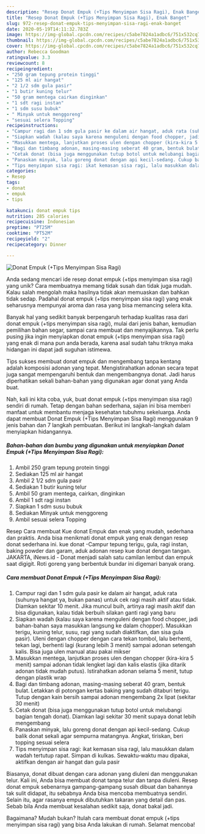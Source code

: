 ```yaml
---
description: "Resep Donat Empuk (+Tips Menyimpan Sisa Ragi), Enak Banget"
title: "Resep Donat Empuk (+Tips Menyimpan Sisa Ragi), Enak Banget"
slug: 972-resep-donat-empuk-tips-menyimpan-sisa-ragi-enak-banget
date: 2020-05-19T14:11:32.783Z
image: https://img-global.cpcdn.com/recipes/c5abe7824a1adbc6/751x532cq70/donat-empuk-tips-menyimpan-sisa-ragi-foto-resep-utama.jpg
thumbnail: https://img-global.cpcdn.com/recipes/c5abe7824a1adbc6/751x532cq70/donat-empuk-tips-menyimpan-sisa-ragi-foto-resep-utama.jpg
cover: https://img-global.cpcdn.com/recipes/c5abe7824a1adbc6/751x532cq70/donat-empuk-tips-menyimpan-sisa-ragi-foto-resep-utama.jpg
author: Rebecca Goodman
ratingvalue: 3.3
reviewcount: 8
recipeingredient:
- "250 gram tepung protein tinggi"
- "125 ml air hangat"
- "2 1/2 sdm gula pasir"
- "1 butir kuning telur"
- "50 gram mentega cairkan dinginkan"
- "1 sdt ragi instan"
- "1 sdm susu bubuk"
- " Minyak untuk menggoreng"
- "sesuai selera Topping"
recipeinstructions:
- "Campur ragi dan 1 sdm gula pasir ke dalam air hangat, aduk rata (suhunya hangat ya, bukan panas) untuk cek ragi masih aktif atau tidak. Diamkan sekitar 10 menit. Jika muncul buih, artinya ragi masih aktif dan bisa digunakan, kalau tidak berbuih silakan ganti ragi yang baru"
- "Siapkan wadah (kalau saya karena menguleni dengan food chopper, jadi bahan-bahan saya masukkan langsung ke dalam chopper). Masukkan terigu, kuning telur, susu, ragi yang sudah diaktifkan, dan sisa gula pasir). Uleni dengan chopper dengan cara tekan tombol, lalu berhenti, tekan lagi, berhenti lagi (kurang lebih 3 menit) sampai adonan setengah kalis. Bisa juga ulen manual atau pakai mikser"
- "Masukkan mentega, lanjutkan proses ulen dengan chopper (kira-kira 5 menit) sampai adonan tidak lengket lagi dan kalis elastis (jika ditarik adonan tidak mudah putus). Istirahatkan adonan selama 5 menit, tutup dengan plastik wrap"
- "Bagi dan timbang adonan, masing-masing seberat 40 gram, bentuk bulat. Letakkan di potongan kertas baking yang sudah ditaburi terigu. Tutup dengan kain bersih sampai adonan mengembang 2x lipat (sekitar 30 menit)"
- "Cetak donat (bisa juga menggunakan tutup botol untuk melubangi bagian tengah donat). Diamkan lagi sekitar 30 menit supaya donat lebih mengembang"
- "Panaskan minyak, lalu goreng donat dengan api kecil-sedang. Cukup balik donat sekali agar sempurna matangnya. Angkat, tiriskan, beri topping sesuai selera"
- "Tips menyimpan sisa ragi: ikat kemasan sisa ragi, lalu masukkan dalam wadah tertutup rapat. Simpan di kulkas. Sewaktu-waktu mau dipakai, aktifkan dengan air hangat dan gula pasir"
categories:
- Resep
tags:
- donat
- empuk
- tips

katakunci: donat empuk tips 
nutrition: 285 calories
recipecuisine: Indonesian
preptime: "PT25M"
cooktime: "PT52M"
recipeyield: "2"
recipecategory: Dinner

---
```



![Donat Empuk (+Tips Menyimpan Sisa Ragi)](https://img-global.cpcdn.com/recipes/c5abe7824a1adbc6/751x532cq70/donat-empuk-tips-menyimpan-sisa-ragi-foto-resep-utama.jpg)

Anda sedang mencari ide resep donat empuk (+tips menyimpan sisa ragi) yang unik? Cara membuatnya memang tidak susah dan tidak juga mudah. Kalau salah mengolah maka hasilnya tidak akan memuaskan dan bahkan tidak sedap. Padahal donat empuk (+tips menyimpan sisa ragi) yang enak seharusnya mempunyai aroma dan rasa yang bisa memancing selera kita.

Banyak hal yang sedikit banyak berpengaruh terhadap kualitas rasa dari donat empuk (+tips menyimpan sisa ragi), mulai dari jenis bahan, kemudian pemilihan bahan segar, sampai cara membuat dan menyajikannya. Tak perlu pusing jika ingin menyiapkan donat empuk (+tips menyimpan sisa ragi) yang enak di mana pun anda berada, karena asal sudah tahu triknya maka hidangan ini dapat jadi suguhan istimewa.

Tips sukses membuat donat empuk dan mengembang tanpa kentang adalah komposisi adonan yang tepat. Mengistirahatkan adonan secara tepat juga sangat mempengaruhi bentuk dan mengembangnya donat. Jadi harus diperhatikan sekali bahan-bahan yang digunakan agar donat yang Anda buat.


Nah, kali ini kita coba, yuk, buat donat empuk (+tips menyimpan sisa ragi) sendiri di rumah. Tetap dengan bahan sederhana, sajian ini bisa memberi manfaat untuk membantu menjaga kesehatan tubuhmu sekeluarga. Anda dapat membuat Donat Empuk (+Tips Menyimpan Sisa Ragi) menggunakan 9 jenis bahan dan 7 langkah pembuatan. Berikut ini langkah-langkah dalam menyiapkan hidangannya.

<!--inarticleads1-->

##### Bahan-bahan dan bumbu yang digunakan untuk menyiapkan Donat Empuk (+Tips Menyimpan Sisa Ragi):

1. Ambil 250 gram tepung protein tinggi
1. Sediakan 125 ml air hangat
1. Ambil 2 1/2 sdm gula pasir
1. Sediakan 1 butir kuning telur
1. Ambil 50 gram mentega, cairkan, dinginkan
1. Ambil 1 sdt ragi instan
1. Siapkan 1 sdm susu bubuk
1. Sediakan  Minyak untuk menggoreng
1. Ambil sesuai selera Topping


Resep Cara membuat Kue donat Empuk dan enak yang mudah, sederhana dan praktis. Anda bisa menikmati donat empuk yang enak dengan resep donat sederhana ini. kue donat -Campur tepung terigu, gula, ragi instan, baking powder dan garam, aduk adonan resep kue donat dengan tangan. JAKARTA, iNews.id - Donat menjadi salah satu camilan lembut dan empuk saat digigit. Roti goreng yang berbentuk bundar ini digemari banyak orang. 

<!--inarticleads2-->

##### Cara membuat Donat Empuk (+Tips Menyimpan Sisa Ragi):

1. Campur ragi dan 1 sdm gula pasir ke dalam air hangat, aduk rata (suhunya hangat ya, bukan panas) untuk cek ragi masih aktif atau tidak. Diamkan sekitar 10 menit. Jika muncul buih, artinya ragi masih aktif dan bisa digunakan, kalau tidak berbuih silakan ganti ragi yang baru
1. Siapkan wadah (kalau saya karena menguleni dengan food chopper, jadi bahan-bahan saya masukkan langsung ke dalam chopper). Masukkan terigu, kuning telur, susu, ragi yang sudah diaktifkan, dan sisa gula pasir). Uleni dengan chopper dengan cara tekan tombol, lalu berhenti, tekan lagi, berhenti lagi (kurang lebih 3 menit) sampai adonan setengah kalis. Bisa juga ulen manual atau pakai mikser
1. Masukkan mentega, lanjutkan proses ulen dengan chopper (kira-kira 5 menit) sampai adonan tidak lengket lagi dan kalis elastis (jika ditarik adonan tidak mudah putus). Istirahatkan adonan selama 5 menit, tutup dengan plastik wrap
1. Bagi dan timbang adonan, masing-masing seberat 40 gram, bentuk bulat. Letakkan di potongan kertas baking yang sudah ditaburi terigu. Tutup dengan kain bersih sampai adonan mengembang 2x lipat (sekitar 30 menit)
1. Cetak donat (bisa juga menggunakan tutup botol untuk melubangi bagian tengah donat). Diamkan lagi sekitar 30 menit supaya donat lebih mengembang
1. Panaskan minyak, lalu goreng donat dengan api kecil-sedang. Cukup balik donat sekali agar sempurna matangnya. Angkat, tiriskan, beri topping sesuai selera
1. Tips menyimpan sisa ragi: ikat kemasan sisa ragi, lalu masukkan dalam wadah tertutup rapat. Simpan di kulkas. Sewaktu-waktu mau dipakai, aktifkan dengan air hangat dan gula pasir


Biasanya, donat dibuat dengan cara adonan yang diuleni dan menggunakan telur. Kali ini, Anda bisa membuat donat tanpa telur dan tanpa diuleni. Resep donat empuk sebenarnya gampang-gampang susah dibuat dan bahannya tak sulit didapat, itu sebabnya Anda bisa mencoba membuatnya sendiri. Selain itu, agar rasanya empuk dibutuhkan takaran yang detail dan pas. Sebab bila Anda membuat kesalahan sedikit saja, donat bakal jadi. 

Bagaimana? Mudah bukan? Itulah cara membuat donat empuk (+tips menyimpan sisa ragi) yang bisa Anda lakukan di rumah. Selamat mencoba!
